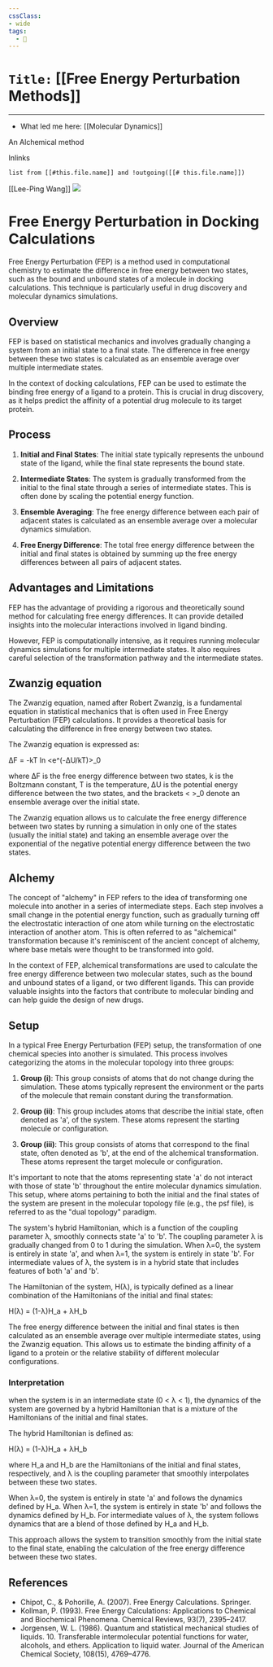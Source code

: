 ```yaml
---
cssClass:
- wide
tags:
  - 🧪
---
```


# `Title:` [[Free Energy Perturbation Methods]]
--- 

- What led me here: [[Molecular Dynamics]]

An Alchemical method

Inlinks
```dataview 
list from [[#this.file.name]] and !outgoing([[# this.file.name]]) 
```
[[Lee-Ping Wang]]
![](https://www.youtube.com/watch?v=bMvzvlqVqzU)

# Free Energy Perturbation in Docking Calculations

Free Energy Perturbation (FEP) is a method used in computational chemistry to estimate the difference in free energy between two states, such as the bound and unbound states of a molecule in docking calculations. This technique is particularly useful in drug discovery and molecular dynamics simulations.

## Overview

FEP is based on statistical mechanics and involves gradually changing a system from an initial state to a final state. The difference in free energy between these two states is calculated as an ensemble average over multiple intermediate states.

In the context of docking calculations, FEP can be used to estimate the binding free energy of a ligand to a protein. This is crucial in drug discovery, as it helps predict the affinity of a potential drug molecule to its target protein.

## Process

1. **Initial and Final States**: The initial state typically represents the unbound state of the ligand, while the final state represents the bound state.

2. **Intermediate States**: The system is gradually transformed from the initial to the final state through a series of intermediate states. This is often done by scaling the potential energy function.

3. **Ensemble Averaging**: The free energy difference between each pair of adjacent states is calculated as an ensemble average over a molecular dynamics simulation. 

4. **Free Energy Difference**: The total free energy difference between the initial and final states is obtained by summing up the free energy differences between all pairs of adjacent states.

## Advantages and Limitations

FEP has the advantage of providing a rigorous and theoretically sound method for calculating free energy differences. It can provide detailed insights into the molecular interactions involved in ligand binding.

However, FEP is computationally intensive, as it requires running molecular dynamics simulations for multiple intermediate states. It also requires careful selection of the transformation pathway and the intermediate states.

## Zwanzig equation
The Zwanzig equation, named after Robert Zwanzig, is a fundamental equation in statistical mechanics that is often used in Free Energy Perturbation (FEP) calculations. It provides a theoretical basis for calculating the difference in free energy between two states.

The Zwanzig equation is expressed as:

ΔF = -kT ln <e^(-ΔU/kT)>_0

where ΔF is the free energy difference between two states, k is the Boltzmann constant, T is the temperature, ΔU is the potential energy difference between the two states, and the brackets < >_0 denote an ensemble average over the initial state.

The Zwanzig equation allows us to calculate the free energy difference between two states by running a simulation in only one of the states (usually the initial state) and taking an ensemble average over the exponential of the negative potential energy difference between the two states.


## Alchemy
The concept of "alchemy" in FEP refers to the idea of transforming one molecule into another in a series of intermediate steps. Each step involves a small change in the potential energy function, such as gradually turning off the electrostatic interaction of one atom while turning on the electrostatic interaction of another atom. This is often referred to as "alchemical" transformation because it's reminiscent of the ancient concept of alchemy, where base metals were thought to be transformed into gold.

In the context of FEP, alchemical transformations are used to calculate the free energy difference between two molecular states, such as the bound and unbound states of a ligand, or two different ligands. This can provide valuable insights into the factors that contribute to molecular binding and can help guide the design of new drugs.


## Setup
In a typical Free Energy Perturbation (FEP) setup, the transformation of one chemical species into another is simulated. This process involves categorizing the atoms in the molecular topology into three groups:

1. **Group (i)**: This group consists of atoms that do not change during the simulation. These atoms typically represent the environment or the parts of the molecule that remain constant during the transformation.

2. **Group (ii)**: This group includes atoms that describe the initial state, often denoted as 'a', of the system. These atoms represent the starting molecule or configuration.

3. **Group (iii)**: This group consists of atoms that correspond to the final state, often denoted as 'b', at the end of the alchemical transformation. These atoms represent the target molecule or configuration.

It's important to note that the atoms representing state 'a' do not interact with those of state 'b' throughout the entire molecular dynamics simulation. This setup, where atoms pertaining to both the initial and the final states of the system are present in the molecular topology file (e.g., the psf file), is referred to as the "dual topology" paradigm.

The system's hybrid Hamiltonian, which is a function of the coupling parameter λ, smoothly connects state 'a' to 'b'. The coupling parameter λ is gradually changed from 0 to 1 during the simulation. When λ=0, the system is entirely in state 'a', and when λ=1, the system is entirely in state 'b'. For intermediate values of λ, the system is in a hybrid state that includes features of both 'a' and 'b'.

The Hamiltonian of the system, H(λ), is typically defined as a linear combination of the Hamiltonians of the initial and final states:

H(λ) = (1-λ)H_a + λH_b

The free energy difference between the initial and final states is then calculated as an ensemble average over multiple intermediate states, using the Zwanzig equation. This allows us to estimate the binding affinity of a ligand to a protein or the relative stability of different molecular configurations.

### Interpretation
when the system is in an intermediate state (0 < λ < 1), the dynamics of the system are governed by a hybrid Hamiltonian that is a mixture of the Hamiltonians of the initial and final states. 

The hybrid Hamiltonian is defined as:

H(λ) = (1-λ)H_a + λH_b

where H_a and H_b are the Hamiltonians of the initial and final states, respectively, and λ is the coupling parameter that smoothly interpolates between these two states. 

When λ=0, the system is entirely in state 'a' and follows the dynamics defined by H_a. When λ=1, the system is entirely in state 'b' and follows the dynamics defined by H_b. For intermediate values of λ, the system follows dynamics that are a blend of those defined by H_a and H_b.

This approach allows the system to transition smoothly from the initial state to the final state, enabling the calculation of the free energy difference between these two states.

## References

- Chipot, C., & Pohorille, A. (2007). Free Energy Calculations. Springer.
- Kollman, P. (1993). Free Energy Calculations: Applications to Chemical and Biochemical Phenomena. Chemical Reviews, 93(7), 2395–2417.
- Jorgensen, W. L. (1986). Quantum and statistical mechanical studies of liquids. 10. Transferable intermolecular potential functions for water, alcohols, and ethers. Application to liquid water. Journal of the American Chemical Society, 108(15), 4769–4776.